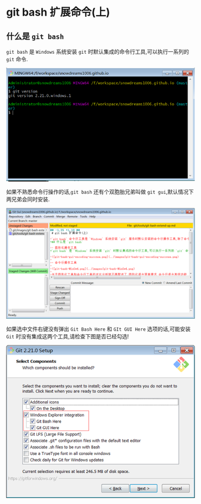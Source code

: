 # git bash 扩展命令(上)

## 什么是 `git bash`

`git bash` 是 `Windows` 系统安装 `git` 时默认集成的命令行工具,可以执行一系列的 `git` 命令.

![git-bash-extend-up-gitversion.png](../images/git-bash-extend-up-gitversion.png)

如果不熟悉命令行操作的话,`git bash` 还有个双胞胎兄弟叫做 `git gui`,默认情况下两兄弟会同时安装.

![git-bash-extend-up-gitgui.png](../images/git-bash-extend-up-gitgui.png)

如果选中文件右键没有弹出 `Git Bash Here` 和 `GIt GUI Here` 选项的话,可能安装 `Git` 时没有集成这两个工具,请检查下图是否已经勾选!

![git-bash-extend-up-setupconfig.png](../images/git-bash-extend-up-setupconfig.png)
